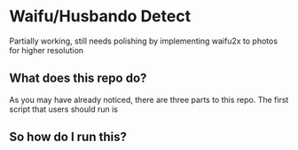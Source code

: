 # Waifu/Husbando Detect
Partially working, still needs polishing by implementing waifu2x to photos for higher resolution

## What does this repo do?
As you may have already noticed, there are three parts to this repo. The first script that users should run is  

## So how do I run this?

